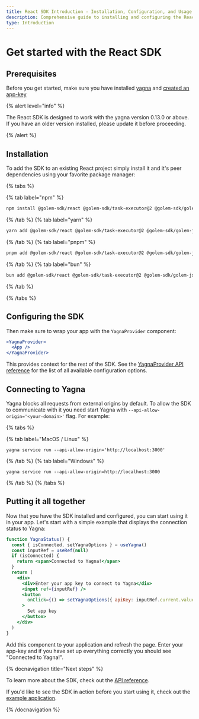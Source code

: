 ```yaml
---
title: React SDK Introduction - Installation, Configuration, and Usage
description: Comprehensive guide to installing and configuring the React SDK for Golem, including prerequisites, installation steps, and a practical example to connect with Yagna.
type: Introduction
---
```


# Get started with the React SDK

## Prerequisites

Before you get started, make sure you have installed [yagna](/docs/creators/tools/yagna/yagna-installation-for-requestors) and [created an app-key](/docs/creators/javascript/examples/using-app-keys#creating-unique-app-keys)

{% alert level="info" %}

The React SDK is designed to work with the yagna version 0.13.0 or above. If you have an older version installed, please update it before proceeding.

{% /alert %}

## Installation

To add the SDK to an existing React project simply install it and it's peer dependencies using your favorite package manager:

{% tabs %}

{% tab label="npm" %}

```bash
npm install @golem-sdk/react @golem-sdk/task-executor@2 @golem-sdk/golem-js@3
```

{% /tab %}
{% tab label="yarn" %}

```bash
yarn add @golem-sdk/react @golem-sdk/task-executor@2 @golem-sdk/golem-js@3
```

{% /tab %}
{% tab label="pnpm" %}

```bash
pnpm add @golem-sdk/react @golem-sdk/task-executor@2 @golem-sdk/golem-js@3
```

{% /tab %}
{% tab label="bun" %}

```bash
bun add @golem-sdk/react @golem-sdk/task-executor@2 @golem-sdk/golem-js@3
```

{% /tab %}

{% /tabs %}

## Configuring the SDK

Then make sure to wrap your app with the `YagnaProvider` component:

```jsx
<YagnaProvider>
  <App />
</YagnaProvider>
```

This provides context for the rest of the SDK. See the [YagnaProvider API reference](/docs/creators/javascript/react/yagna-provider) for the list of all available configuration options.

## Connecting to Yagna

Yagna blocks all requests from external origins by default. To allow the SDK to communicate with it you need start Yagna with `--api-allow-origin='<your-domain>'` flag. For example:

{% tabs %}

{% tab label="MacOS / Linux" %}

```shell
yagna service run --api-allow-origin='http://localhost:3000'
```

{% /tab %}
{% tab label="Windows" %}

```shell
yagna service run --api-allow-origin=http://localhost:3000
```

{% /tab %}
{% /tabs %}

## Putting it all together

Now that you have the SDK installed and configured, you can start using it in your app. Let's start with a simple example that displays the connection status to Yagna:

```jsx
function YagnaStatus() {
  const { isConnected, setYagnaOptions } = useYagna()
  const inputRef = useRef(null)
  if (isConnected) {
    return <span>Connected to Yagna!</span>
  }
  return (
    <div>
      <div>Enter your app key to connect to Yagna</div>
      <input ref={inputRef} />
      <button
        onClick={() => setYagnaOptions({ apiKey: inputRef.current.value })}
      >
        Set app key
      </button>
    </div>
  )
}
```

Add this component to your application and refresh the page. Enter your app-key and if you have set up everything correctly you should see "Connected to Yagna!".

{% docnavigation title="Next steps" %}

To learn more about the SDK, check out the [API reference](/docs/creators/javascript/react/api-reference-overview).

If you'd like to see the SDK in action before you start using it, check out the [example application](/docs/creators/javascript/react/#example-application).

{% /docnavigation %}
